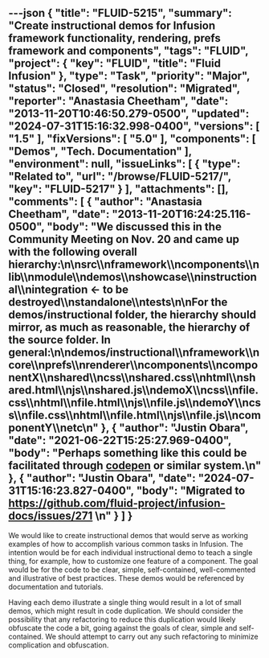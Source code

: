 ---json
{
  "title": "FLUID-5215",
  "summary": "Create instructional demos for Infusion framework functionality, rendering, prefs framework and components",
  "tags": "FLUID",
  "project": {
    "key": "FLUID",
    "title": "Fluid Infusion"
  },
  "type": "Task",
  "priority": "Major",
  "status": "Closed",
  "resolution": "Migrated",
  "reporter": "Anastasia Cheetham",
  "date": "2013-11-20T10:46:50.279-0500",
  "updated": "2024-07-31T15:16:32.998-0400",
  "versions": [
    "1.5"
  ],
  "fixVersions": [
    "5.0"
  ],
  "components": [
    "Demos",
    "Tech. Documentation"
  ],
  "environment": null,
  "issueLinks": [
    {
      "type": "Related to",
      "url": "/browse/FLUID-5217/",
      "key": "FLUID-5217"
    }
  ],
  "attachments": [],
  "comments": [
    {
      "author": "Anastasia Cheetham",
      "date": "2013-11-20T16:24:25.116-0500",
      "body": "We discussed this in the Community Meeting on Nov. 20 and came up with the following overall hierarchy:\n\nsrc\\\nframework\\\ncomponents\\\nlib\\\nmodule\\\ndemos\\\nshowcase\\\ninstructional\\\nintegration <- to be destroyed\\\nstandalone\\\ntests\n\nFor the demos/instructional folder, the hierarchy should mirror, as much as reasonable, the hierarchy of the source folder. In general:\n\ndemos/instructional\\\nframework\\\ncore\\\nprefs\\\nrenderer\\\ncomponents\\\ncomponentX\\\nshared\\\ncss\\\nshared.css\\\nhtml\\\nshared.html\\\njs\\\nshared.js\\\ndemoX\\\ncss\\\nfile.css\\\nhtml\\\nfile.html\\\njs\\\nfile.js\\\ndemoY\\\ncss\\\nfile.css\\\nhtml\\\nfile.html\\\njs\\\nfile.js\\\ncomponentY\\\netc\n"
    },
    {
      "author": "Justin Obara",
      "date": "2021-06-22T15:25:27.969-0400",
      "body": "Perhaps something like this could be facilitated through [codepen](https://codepen.io/) or similar system.\n"
    },
    {
      "author": "Justin Obara",
      "date": "2024-07-31T15:16:23.827-0400",
      "body": "Migrated to <https://github.com/fluid-project/infusion-docs/issues/271>&#x20;\n"
    }
  ]
}
---
We would like to create instructional demos that would serve as working examples of how to accomplish various common tasks in Infusion. The intention would be for each individual instructional demo to teach a single thing, for example, how to customize one feature of a component. The goal would be for the code to be clear, simple, self-contained, well-commented and illustrative of best practices. These demos would be referenced by documentation and tutorials.

Having each demo illustrate a single thing would result in a lot of small demos, which might result in code duplication. We should consider the possibility that any refactoring to reduce this duplication would likely obfuscate the code a bit, going against the goals of clear, simple and self-contained. We should attempt to carry out any such refactoring to minimize complication and obfuscation.

        